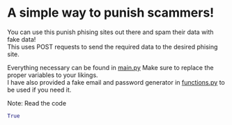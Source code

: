 # A simple way to punish scammers!
You can use this punish phising sites out there and spam their data with fake data!<br>
This uses POST requests to send the required data to the desired phising site.

Everything necessary can be found in  [main.py](https://github.com/InsrtRandomUserHere/Simple-Scammer-Punisher/blob/main/main.py)
Make sure to replace the proper variables to your likings.<br>
I have also provided a fake email and password generator in [functions.py](https://github.com/InsrtRandomUserHere/Simple-Scammer-Punisher/blob/main/functions.py) to be used if you need it.

Note: Read the code

```py
True
